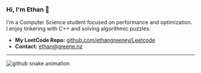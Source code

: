 ### Hi, I'm Ethan 👋

I'm a Computer Science student focused on performance and optimization. I enjoy tinkering with C++ and solving algorithmic puzzles.

- **My LeetCode Repo:** [github.com/ethangreeney/Leetcode](https://github.com/ethangreeney/Leetcode)
- **Contact:** ethan@greene.nz

---

<picture>
  <source media="(prefers-color-scheme: dark)" srcset="https://raw.githubusercontent.com/ethangreeney/ethangreeney/output/dist/github-snake-dark.svg" />
  <source media="(prefers-color-scheme: light)" srcset="https://raw.githubusercontent.com/ethangreeney/ethangreeney/output/dist/github-snake.svg" />
  <img alt="github snake animation" src="https://raw.githubusercontent.com/ethangreeney/ethangreeney/output/dist/github-snake.svg" />
</picture>
